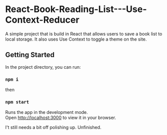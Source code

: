 # React-Book-Reading-List---Use-Context-Reducer

A simple project that is build in React that allows users to save a book list to local storage. It also uses Use Context to toggle a theme on the site.

## Getting Started

In the project directory, you can run:

### `npm i`
then
### `npm start`

Runs the app in the development mode.\
Open [http://localhost:3000](http://localhost:3000) to view it in your browser.

I't still needs a bit off polishing up. Unfinished.

